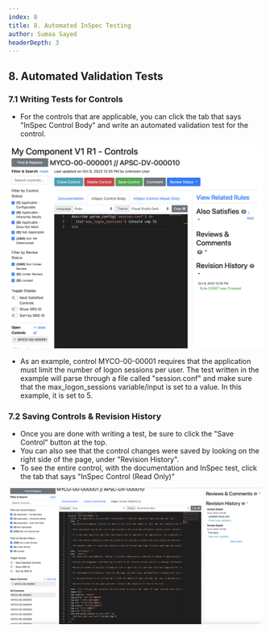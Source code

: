 ```yaml
---
index: 8
title: 8. Automated InSpec Testing
author: Sumaa Sayed
headerDepth: 3
---
```


## 8. Automated Validation Tests

### 7.1 Writing Tests for Controls
- For the controls that are applicable, you can click the tab that says "InSpec Control Body" and write an automated validation test for the control.

![Alt text](../../assets/img/Vulcan_InSpec_Page.png)

- As an example, control MYCO-00-00001 requires that the application must limit the number of logon sessions per user. The test written in the example will parse through a file called "session.conf" and make sure that the max_logon_sessions variable/input is set to a value. In this example, it is set to 5.

### 7.2 Saving Controls & Revision History
- Once you are done with writing a test, be sure to click the "Save Control" button at the top.
- You can also see that the control changes were saved by looking on the right side of the page, under "Revision History". 
- To see the entire control, with the documentation and InSpec test, click the tab that says "InSpec Control (Read Only)"

![Alt text](../../assets/img/Vulcan_InSpec_Full.png)